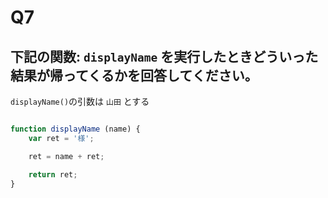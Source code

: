 # Q7

## 下記の関数: `displayName` を実行したときどういった結果が帰ってくるかを回答してください。
`displayName()`の引数は `山田` とする


``` javascript

function displayName (name) {
    var ret = '様';

    ret = name + ret;

    return ret;
}


```